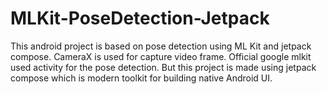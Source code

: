 # MLKit-PoseDetection-Jetpack
This android project is based on pose detection using ML Kit and jetpack compose. CameraX is used for capture video frame. Official google mlkit used activity for the pose detection. But this project is made using jetpack compose which is modern toolkit for building native Android UI.
